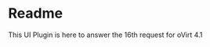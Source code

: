 Readme
=============================

This UI Plugin is here to answer the 16th request for oVirt 4.1

